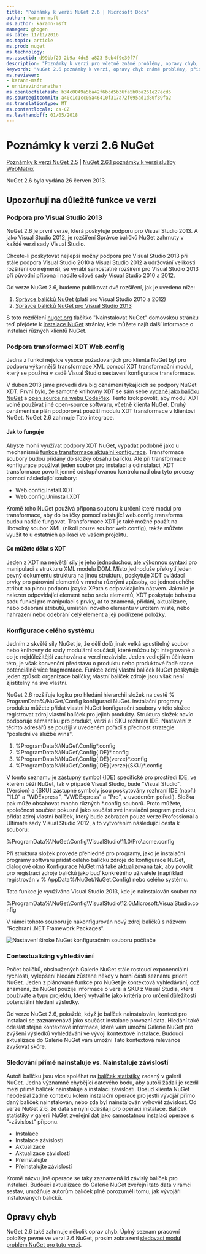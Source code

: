 ```yaml
---
title: "Poznámky k verzi NuGet 2.6 | Microsoft Docs"
author: karann-msft
ms.author: karann-msft
manager: ghogen
ms.date: 11/11/2016
ms.topic: article
ms.prod: nuget
ms.technology: 
ms.assetid: d99bbf29-2b9a-4dc5-a823-5eb4f9e30f7f
description: "Poznámky k verzi pro včetně známé problémy, opravy chyb, přidaných funkcí a chcete 2.6 NuGet."
keywords: "NuGet 2.6 poznámky k verzi, opravy chyb známé problémy, přidat funkce, chcete"
ms.reviewer:
- karann-msft
- unniravindranathan
ms.openlocfilehash: b34c0049a5ba42f6bcd5b36fa5b0ba261e27ecd5
ms.sourcegitcommit: a40c1c1cc05a46410f317a72f695ad1d80f39fa2
ms.translationtype: MT
ms.contentlocale: cs-CZ
ms.lasthandoff: 01/05/2018
---
```

# <a name="nuget-26-release-notes"></a>Poznámky k verzi 2.6 NuGet

[Poznámky k verzi NuGet 2.5](../release-notes/nuget-2.5.md) | [NuGet 2.6.1 poznámky k verzi služby WebMatrix](../release-notes/nuget-2.6.1-for-webmatrix.md)

NuGet 2.6 byla vydána 26 červen 2013.

## <a name="notable-features-in-the-release"></a>Upozorňují na důležité funkce ve verzi

### <a name="support-for-visual-studio-2013"></a>Podpora pro Visual Studio 2013

NuGet 2.6 je první verze, která poskytuje podporu pro Visual Studio 2013. A jako Visual Studio 2012, je rozšíření Správce balíčků NuGet zahrnuty v každé verzi sady Visual Studio.

Chcete-li poskytovat nejlepší možný podpora pro Visual Studio 2013 při stále podpora Visual Studio 2010 a Visual Studio 2012 a udržování velikosti rozšíření co nejmenší, se vyrábí samostatné rozšíření pro Visual Studio 2013 při původní přípona i nadále cílové sady Visual Studio 2010 a 2012.

Od verze NuGet 2.6, budeme publikovat dvě rozšíření, jak je uvedeno níže:

1. [Správce balíčků NuGet](https://marketplace.visualstudio.com/items?itemName=NuGetTeam.NuGetPackageManager) (platí pro Visual Studio 2010 a 2012)
1. [Správce balíčků NuGet pro Visual Studio 2013](https://marketplace.visualstudio.com/items?itemName=NuGetTeam.NuGetPackageManagerforVisualStudio2013)

S toto rozdělení [nuget.org](https://nuget.org) tlačítko "Nainstalovat NuGet" domovskou stránku teď přejdete k [instalace NuGet](../guides/install-nuget.md) stránky, kde můžete najít další informace o instalaci různých klientů NuGet.

<a name="xdt"></a>

### <a name="xdt-webconfig-transformation-support"></a>Podpora transformaci XDT Web.config

Jedna z funkcí nejvíce vysoce požadovaných pro klienta NuGet byl pro podporu výkonnější transformace XML pomocí XDT transformační modul, který se používá v sadě Visual Studio sestavení konfigurace transformace.

V duben 2013 jsme provedli dva big oznámení týkajících se podpory NuGet XDT. První bylo, že samotné knihovny XDT se sám sebe [vydané jako balíčku NuGet](https://nuget.org/packages/Microsoft.Web.Xdt) a [open source na webu CodePlex](http://xdt.codeplex.com/). Tento krok povolit, aby modul XDT volně používat jiné open-source softwaru, včetně klienta NuGet. Druhý oznámení se plán podporovat použití modulu XDT transformace v klientovi NuGet. NuGet 2.6 zahrnuje Tato integrace.

#### <a name="how-it-works"></a>Jak to funguje

Abyste mohli využívat podpory XDT NuGet, vypadat podobně jako u mechanismů [funkce transformace aktuální konfigurace](../create-packages/source-and-config-file-transformations.md).
Transformace soubory budou přidány do složky obsahu balíčku. Ale při transformace konfigurace používat jeden soubor pro instalaci a odinstalaci, XDT transformace povolit jemně odstupňovanou kontrolu nad oba tyto procesy pomocí následující soubory:

- Web.config.Install.XDT
- Web.config.Uninstall.XDT

Kromě toho NuGet používá přípona souboru k určení které modul pro transformace, aby do balíčky pomocí existující web.config.transforms budou nadále fungovat. Transformace XDT je také možné použít na libovolný soubor XML (nikoli pouze soubor web.config), takže můžete využít to u ostatních aplikací ve vašem projektu.

#### <a name="what-you-can-do-with-xdt"></a>Co můžete dělat s XDT

Jeden z XDT na největší síly je jeho [jednoduchou, ale výkonnou syntaxi](http://msdn.microsoft.com/library/dd465326.aspx) pro manipulaci s strukturu XML modelu DOM. Místo jednoduše překrytí jeden pevný dokumentu struktura na jinou strukturu, poskytuje XDT ovládací prvky pro párování elementů v mnoha různými způsoby, od jednoduchého atribut na plnou podporu jazyka XPath s odpovídajícím názvem. Jakmile je nalezen odpovídající element nebo sadu elementů, XDT poskytuje bohatou sadu funkcí pro manipulaci s prvky, ať to znamená, přidání, aktualizace, nebo odebrání atributů, umístění nového elementu v určitém místě, nebo nahrazení nebo odebrání celý element a její podřízené položky.

### <a name="machine-wide-configuration"></a>Konfigurace celého systému

Jedním z skvělé síly NuGet je, že dělí dolů jinak velká spustitelný soubor nebo knihovny do sady modulární součásti, které můžou být integrované a co je nejdůležitější zachována a verzí nezávisle. Jeden vedlejším účinkem této, je však konvenční představu o produktu nebo produktové řadě stane potenciálně více fragmentace.
Funkce zdroj vlastní balíček NuGet poskytuje jeden způsob organizace balíčky; vlastní balíček zdroje jsou však není zjistitelný na své vlastní.

NuGet 2.6 rozšiřuje logiku pro hledání hierarchii složek na cestě % ProgramData%/NuGet/Config konfiguraci NuGet. Instalační programy produktu můžete přidat vlastní NuGet konfigurační soubory v této složce registrovat zdroj vlastní balíček pro jejich produkty. Struktura složek navíc podporuje sémantiku pro produkt, verzi a i SKU rozhraní IDE. Nastavení z těchto adresářů se použijí v uvedeném pořadí s přednost strategie "poslední ve službě wins".

1. %ProgramData%\NuGet\Config\*.config
2. %ProgramData%\NuGet\Config\{IDE}\*.config
3. %ProgramData%\NuGet\Config\{IDE}\{verze}\*.config
4. %ProgramData%\NuGet\Config\{IDE}\{verze}\{SKU}\*.config

V tomto seznamu je zástupný symbol {IDE} specifické pro prostředí IDE, ve kterém běží NuGet, tak v případě Visual Studio, bude "Visual Studio". {Version} a {SKU} zástupné symboly jsou poskytovány rozhraní IDE (např.) "11.0" a "WDExpress", "VWDExpress" a "Pro", v uvedeném pořadí). Složka pak může obsahovat mnoho různých *.config souborů.
Proto můžete, společnost součást pokusná jako součást své instalační program produktu, přidat zdroj vlastní balíček, který bude zobrazen pouze verze Professional a Ultimate sady Visual Studio 2012, a to vytvořením následující cesta k souboru:

%ProgramData%\NuGet\Config\VisualStudio\11.0\Pro\acme.config

Při struktura složek provede přehledné pro programy, jako je instalační programy softwaru přidat celého balíčku zdroje do konfigurace NuGet, dialogové okno Konfigurace NuGet má také aktualizovaná tak, aby povolit pro registraci zdroje balíčků jako buď konkrétního uživatele (například registrován v % AppData%/NuGet/NuGet.Config) nebo celého systému.

Tato funkce je využíváno Visual Studio 2013, kde je nainstalován soubor na:

%ProgramData%\NuGet\Config\VisualStudio\12.0\Microsoft.VisualStudio.config

V rámci tohoto souboru je nakonfigurován nový zdroj balíčků s názvem "Rozhraní .NET Framework Packages".

![Nastavení široké NuGet konfiguračním souboru počítače](./media/NuGet-Config-File-Machine-Wide.png)

### <a name="contextualizing-search"></a>Contextualizing vyhledávání

Počet balíčků, obsloužených Galerie NuGet stále rostoucí exponenciální rychlostí, vylepšení hledání zůstane někdy v horní části seznamu priorit NuGet. Jeden z plánované funkce pro NuGet je kontextová vyhledávání, což znamená, že NuGet použije informace o verzi a SKU z Visual Studia, která používáte a typu projektu, který vytváříte jako kritéria pro určení důležitosti potenciální hledání výsledky.

Od verze NuGet 2.6, pokaždé, když je balíček nainstalován, kontext pro instalaci se zaznamenává jako součást instalace provozní data.  Hledání také odeslat stejné kontextové informace, které vám umožní Galerie NuGet pro zvýšení výsledků vyhledávání ve vývoji kontextové instalace.  Budoucí aktualizace do Galerie NuGet vám umožní Tato kontextová relevance zvyšovat skóre.

### <a name="tracking-direct-installs-vs-dependency-installs"></a>Sledování přímé nainstaluje vs. Nainstaluje závislostí

Autoři balíčku jsou více spoléhat na [balíček statistiky](http://blog.nuget.org/20130226/Introducing-Package-Statistics.html) zadaný v galerii NuGet.  Jedna významné chybějící datového bodu, aby autoři žádali je rozdíl mezi přímé balíček nainstaluje a instalaci závislostí.  Dosud klienta NuGet neodeslal žádné kontextu kolem instalační operace pro jestli vývojář přímo daný balíček nainstalován, nebo zda byl nainstalován vyhovět závislost.
Od verze NuGet 2.6, že data se nyní odesílají pro operaci instalace.  Balíček statistiky v galerii NuGet zveřejní dat jako samostatnou instalaci operace s "-závislost" příponu.

* Instalace
* Instalace závislostí
* Aktualizace
* Aktualizace závislostí
* Přeinstalujte
* Přeinstalujte závislostí

Kromě názvu jiné operace se taky zaznamená id závislý balíček pro instalaci.  Budoucí aktualizace do Galerie NuGet zveřejní tato data v rámci sestav, umožňuje autorům balíček plně porozuměli tomu, jak vývojáři instalovaných balíčků.

## <a name="bug-fixes"></a>Opravy chyb

NuGet 2.6 také zahrnuje několik oprav chyb. Úplný seznam pracovní položky pevné ve verzi 2.6 NuGet, prosím zobrazení [sledovací modul problém NuGet pro tuto verzi](https://nuget.codeplex.com/workitem/list/advanced?keyword=&status=Closed&type=All&priority=All&release=NuGet%202.6&assignedTo=All&component=All&sortField=LastUpdatedDate&sortDirection=Descending&page=0&reasonClosed=All).